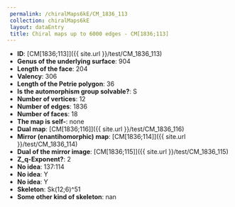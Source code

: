 ```yaml
--- 
 permalink: /chiralMaps6kE/CM_1836_113 
 collection: chiralMaps6kE
 layout: dataEntry
 title: Chiral maps up to 6000 edges - CM[1836;113]
---
```


- **ID**: [CM[1836;113]]({{ site.url }}/test/CM_1836_113)
- **Genus of the underlying surface**: 904
- **Length of the face**: 204
- **Valency**: 306
- **Length of the Petrie polygon**: 36
- **Is the automorphism group solvable?**: S
- **Number of vertices**: 12
- **Number of edges**: 1836
- **Number of faces**: 18
- **The map is self-**: none
- **Dual map**: [CM[1836;116]]({{ site.url }}/test/CM_1836_116)
- **Mirror (enantihomorphic) map**: [CM[1836;114]]({{ site.url }}/test/CM_1836_114)
- **Dual of the mirror image**: [CM[1836;115]]({{ site.url }}/test/CM_1836_115)
- **Z_q-Exponent?**: 2
- **No idea**:  137:114
- **No idea**: Y
- **No idea**: Y
- **Skeleton**: Sk(12;6)^51
- **Some other kind of skeleton**: nan
